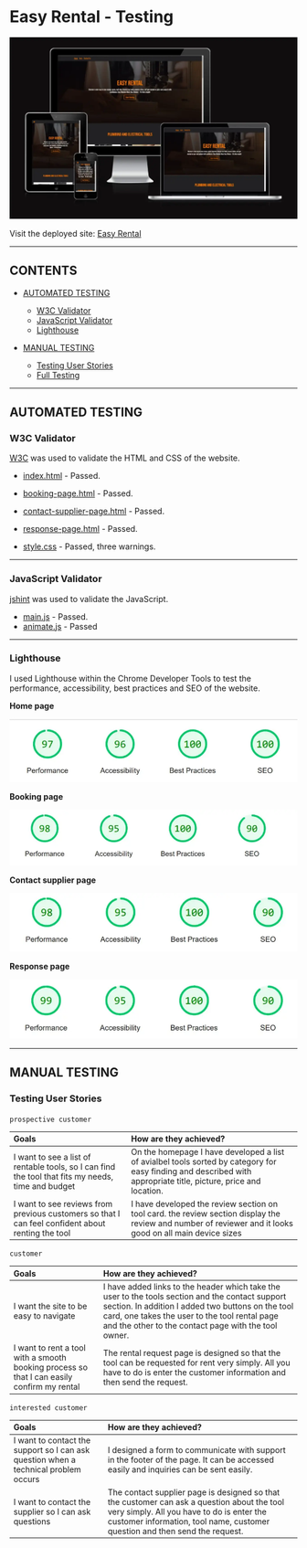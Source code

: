 # Easy Rental -  Testing

![Easy Rental shown on a variety of screen sizes](assets/images/responsive-viewer-homepage.webp)

Visit the deployed site: [Easy Rental](https://hourianouhkhanjar.github.io/easy-rental/)

- - -

## CONTENTS

* [AUTOMATED TESTING](#automated-testing)
  * [W3C Validator](#w3c-validator)
  * [JavaScript Validator](#javascript-validator)
  * [Lighthouse](#lighthouse)

* [MANUAL TESTING](#manual-testing)
  * [Testing User Stories](#testing-user-stories)
  * [Full Testing](#full-testing)


- - -

## AUTOMATED TESTING

### W3C Validator

[W3C](https://validator.w3.org/) was used to validate the HTML and CSS of the website.

* [index.html]() - Passed.
* [booking-page.html]() - Passed.
* [contact-supplier-page.html]() - Passed.
* [response-page.html]() - Passed.

* [style.css]() - Passed, three warnings.

- - -

### JavaScript Validator

[jshint](https://jshint.com/) was used to validate the JavaScript.

* [main.js]() - Passed.
* [animate.js]() - Passed

- - -

### Lighthouse

I used Lighthouse within the Chrome Developer Tools to test the performance, accessibility, best practices and SEO of the website.

**Home page**

![index.html](assets/images/testig-lighthouse-homepage.webp)

**Booking page**

![booking-page.html](assets/images/testing-lighthouse-booking.webp)

**Contact supplier page**

![contact-supplier-page.html](assets/images/testing-lighthouse-contact-supplier-page.webp)

**Response page**

![response-page.html](assets/images/testing-lighthouse-response-page.webp)

- - -

## MANUAL TESTING

### Testing User Stories

`prospective customer`

| Goals | How are they achieved? |
| :--- | :--- |
|  I want to see a list of rentable tools, so I can find the tool that fits my needs, time and budget | On the homepage I have developed a list of avialbel tools sorted by category for easy finding and described with appropriate title, picture, price and location. |
|  I want to see reviews from previous customers so that I can feel confident about renting the tool| I have developed the review section on tool card. the review section display the review and number of reviewer and it looks good on all main device sizes |


`customer`

| Goals | How are they achieved? |
| :--- | :--- |
|   I want the site to be easy to navigate | I have added links to the header which take the user to the tools section and the contact support section. In addition I added two buttons on the tool card, one takes the user to the tool rental page and the other to the contact page with the tool owner. |
|  I want to rent a tool with a smooth booking process so that I can easily confirm my rental | The rental request page is designed so that the tool can be requested for rent very simply. All you have to do is enter the customer information and then send the request. |


`interested customer`

| Goals | How are they achieved? |
| :--- | :--- |
|    I want to contact the support so I can ask question when a technical problem occurs | I designed a form to communicate with support in the footer of the page. It can be accessed easily and inquiries can be sent easily. |
|  I want to contact the supplier so I can ask questions | The contact supplier page is designed so that the customer can ask a question about the tool very simply. All you have to do is enter the customer information, tool name, customer question and then send the request. |






